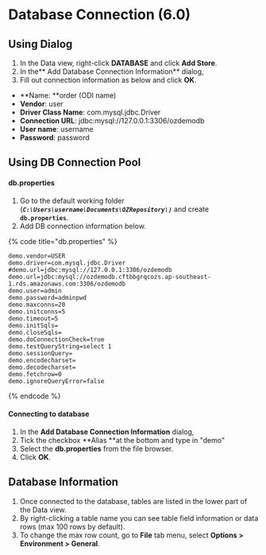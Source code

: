 # Database Connection (6.0)

## Using Dialog

1. In the Data view, right-click **DATABASE** and click **Add Store**.
2. In the** Add Database Connection Information** dialog,
3. Fill out connection information as below and click **OK**.

* **Name: **order (ODI name)
* **Vendor**: user
* **Driver Class Name**: com.mysql.jdbc.Driver
* **Connection URL**: jdbc:mysql://127.0.0.1:3306/ozdemodb
* **User name**: username
* **Password**: password

## Using DB Connection Pool

#### db.properties

1. Go to the default working folder (_**`C:\Users\username\Documents\OZRepository\)`**_ and create **`db.properties`**.
2. Add DB connection information below.

{% code title="db.properties" %}
```
demo.vendor=USER
demo.driver=com.mysql.jdbc.Driver
#demo.url=jdbc:mysql://127.0.0.1:3306/ozdemodb
demo.url=jdbc:mysql://ozdemodb.cftbbgrqcozs.ap-southeast-1.rds.amazonaws.com:3306/ozdemodb
demo.user=admin
demo.password=adminpwd
demo.maxconns=20
demo.initconns=5
demo.timeout=5
demo.initSqls=
demo.closeSqls=
demo.doConnectionCheck=true
demo.testQueryString=select 1
demo.sessionQuery=
demo.encodecharset=
demo.decodecharset=
demo.fetchrow=0
demo.ignoreQueryError=false
```
{% endcode %}

#### Connecting to database

1. In the **Add Database Connection Information** dialog,
2. Tick the checkbox **Alias **at the bottom and type in "demo"
3. Select the **db.properties** from the file browser.
4. Click **OK**.

## Database Information

1. Once connected to the database, tables are listed in the lower part of the Data view.
2. By right-clicking a table name you can see table field information or data rows (max 100 rows by default).
3. To change the max row count, go to **File** tab menu, select **Options > Environment > General**.
